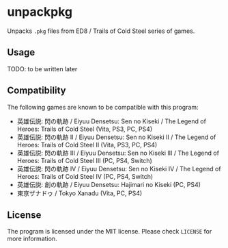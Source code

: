 # unpackpkg

Unpacks `.pkg` files from ED8 / Trails of Cold Steel series of games.

## Usage

TODO: to be written later

## Compatibility

The following games are known to be compatible with this program:  
* 英雄伝説: 閃の軌跡 / Eiyuu Densetsu: Sen no Kiseki / The Legend of Heroes: Trails of Cold Steel (Vita, PS3, PC, PS4)  
* 英雄伝説: 閃の軌跡 II / Eiyuu Densetsu: Sen no Kiseki II / The Legend of Heroes: Trails of Cold Steel II (Vita, PS3, PC, PS4)  
* 英雄伝説: 閃の軌跡 III / Eiyuu Densetsu: Sen no Kiseki III / The Legend of Heroes: Trails of Cold Steel III (PC, PS4, Switch)  
* 英雄伝説: 閃の軌跡 IV / Eiyuu Densetsu: Sen no Kiseki IV / The Legend of Heroes: Trails of Cold Steel IV (PC, PS4, Switch)  
* 英雄伝説: 創の軌跡 / Eiyuu Densetsu: Hajimari no Kiseki (PC, PS4)  
* 東亰ザナドゥ / Tokyo Xanadu (Vita, PC, PS4)  

## License

The program is licensed under the MIT license. Please check `LICENSE` for more information.

